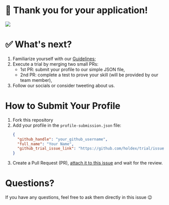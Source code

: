 # 🎉 Thank you for your application!   
![](https://media3.giphy.com/media/v1.Y2lkPTc5MGI3NjExYzM3aHRxaWg1NWR5ZXV5b3JxcnlrbjZ2c215aGdiejB1YzF5dG93ZyZlcD12MV9pbnRlcm5hbF9naWZfYnlfaWQmY3Q9Zw/3oz8xIsloV7zOmt81G/giphy.gif)

# ✅ What's next?
1. Familiarize yourself with our [Guidelines](https://github.com/holdex/developers/blob/main/.github/CONTRIBUTING.md);
1. Execute a trial by merging two small PRs:
    - 1st PR: submit your profile to our simple JSON file,
    - 2nd PR: complete a test to prove your skill (will be provided by our team member),
1. Follow our socials or consider tweeting about us.

# How to Submit Your Profile  

1. Fork this repository
2. Add your profile in the `profile-submission.json` file: 
    ```json
    {
      "github_handle": "your_github_username",
      "full_name": "Your Name",
      "github_trial_issue_link": "https://github.com/holdex/trial/issues/your_issue_number"
    }
    ```
3. Create a Pull Request (PR), [attach it to this issue](https://docs.github.com/en/issues/tracking-your-work-with-issues/using-issues/linking-a-pull-request-to-an-issue#about-linked-issues-and-pull-requests) and wait for the review.

# Questions? 
If you have any questions, feel free to ask them directly in this issue 😉